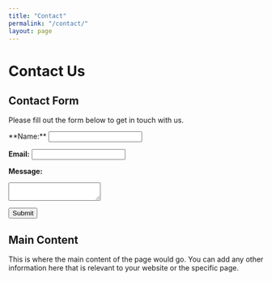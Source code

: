 ```yaml
---
title: "Contact"
permalink: "/contact/"
layout: page
---
```


# Contact Us

## Contact Form

Please fill out the form below to get in touch with us.

<form id="contact-form" action="https://formspree.io/f/mvoeejzy" method="POST">
  **Name:**
  <input type="text" id="name" name="name" required>

  **Email:**
  <input type="email" id="email" name="email" required>

  **Message:**
  <textarea id="message" name="message" required></textarea>

  <!-- Honeypot field -->
  <input type="text" name="_honeypot" style="display:none">

  <!-- reCAPTCHA token field -->
  <input type="hidden" id="g-recaptcha-response" name="g-recaptcha-response">

  <button type="submit">Submit</button>
</form>

<script src="https://www.google.com/recaptcha/api.js?render=6LdVw_spAAAAANE27bmDhcF_seK-HVWFB5cWHZEa"></script>
<script>
  grecaptcha.ready(function() {
    document.getElementById('contact-form').addEventListener('submit', function(event) {
      event.preventDefault();
      grecaptcha.execute('6LdVw_spAAAAANE27bmDhcF_seK-HVWFB5cWHZEa', {action: 'submit'}).then(function(token) {
        document.getElementById('g-recaptcha-response').value = token;
        document.getElementById('contact-form').submit();
      });
    });
  });
</script>

## Main Content

This is where the main content of the page would go. You can add any other information here that is relevant to your website or the specific page.
